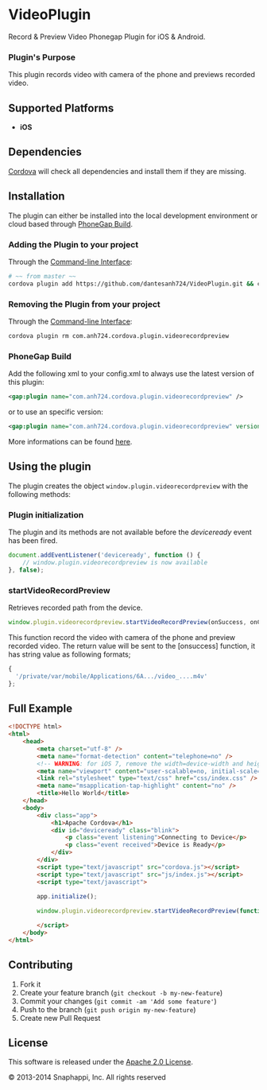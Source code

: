 VideoPlugin
===========

Record &amp; Preview Video Phonegap Plugin for iOS &amp; Android.

### Plugin's Purpose
This plugin records video with camera of the phone and previews recorded video.

## Supported Platforms
- **iOS**<br>

## Dependencies
[Cordova][cordova] will check all dependencies and install them if they are missing.


## Installation
The plugin can either be installed into the local development environment or cloud based through [PhoneGap Build][PGB].

### Adding the Plugin to your project
Through the [Command-line Interface][CLI]:
```bash
# ~~ from master ~~
cordova plugin add https://github.com/dantesanh724/VideoPlugin.git && cordova prepare
```

### Removing the Plugin from your project
Through the [Command-line Interface][CLI]:
```bash
cordova plugin rm com.anh724.cordova.plugin.videorecordpreview
```

### PhoneGap Build
Add the following xml to your config.xml to always use the latest version of this plugin:
```xml
<gap:plugin name="com.anh724.cordova.plugin.videorecordpreview" />
```
or to use an specific version:
```xml
<gap:plugin name="com.anh724.cordova.plugin.videorecordpreview" version="1.0.0" />
```
More informations can be found [here][PGB_plugin].


## Using the plugin
The plugin creates the object ```window.plugin.videorecordpreview``` with the following methods:

### Plugin initialization
The plugin and its methods are not available before the *deviceready* event has been fired.

```javascript
document.addEventListener('deviceready', function () {
    // window.plugin.videorecordpreview is now available
}, false);
```

### startVideoRecordPreview
Retrieves recorded path from the device.<br>

```javascript
window.plugin.videorecordpreview.startVideoRecordPreview(onSuccess, onCancel);
```

This function record the video with camera of the phone and preview recorded video.
The return value will be sent to the [onsuccess] function, it has string value as following formats;
```javascript
{
  '/private/var/mobile/Applications/6A.../video_....m4v'
};
```

## Full Example
```html
<!DOCTYPE html>
<html>
    <head>
        <meta charset="utf-8" />
        <meta name="format-detection" content="telephone=no" />
        <!-- WARNING: for iOS 7, remove the width=device-width and height=device-height attributes. See https://issues.apache.org/jira/browse/CB-4323 -->
        <meta name="viewport" content="user-scalable=no, initial-scale=1, maximum-scale=1, minimum-scale=1, width=device-width, height=device-height, target-densitydpi=device-dpi" />
        <link rel="stylesheet" type="text/css" href="css/index.css" />
        <meta name="msapplication-tap-highlight" content="no" />
        <title>Hello World</title>
    </head>
    <body>
        <div class="app">
            <h1>Apache Cordova</h1>
            <div id="deviceready" class="blink">
                <p class="event listening">Connecting to Device</p>
                <p class="event received">Device is Ready</p>
            </div>
        </div>
        <script type="text/javascript" src="cordova.js"></script>
        <script type="text/javascript" src="js/index.js"></script>
        <script type="text/javascript">
            
	    app.initialize();

	    window.plugin.videorecordpreview.startVideoRecordPreview(function(url){alert(url);}, function(error){alert(error);});

        </script>
    </body>
</html>
```

## Contributing

1. Fork it
2. Create your feature branch (`git checkout -b my-new-feature`)
3. Commit your changes (`git commit -am 'Add some feature'`)
4. Push to the branch (`git push origin my-new-feature`)
5. Create new Pull Request

## License

This software is released under the [Apache 2.0 License][apache2_license].

© 2013-2014 Snaphappi, Inc. All rights reserved

[cordova]: https://cordova.apache.org
[PGB_plugin]: https://build.phonegap.com/plugins/413
[CLI]: http://cordova.apache.org/docs/en/3.0.0/guide_cli_index.md.html#The%20Command-line%20Interface
[PGB]: http://docs.build.phonegap.com/en_US/3.3.0/index.html
[apache2_license]: http://opensource.org/licenses/Apache-2.0
